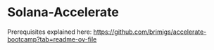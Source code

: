 # Solana-Accelerate

Prerequisites explained here: <https://github.com/brimigs/accelerate-bootcamp?tab=readme-ov-file>
